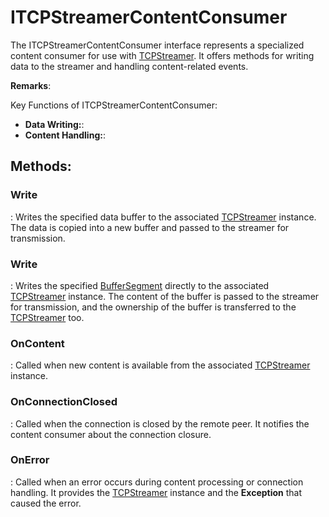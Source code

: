 # ITCPStreamerContentConsumer

The ITCPStreamerContentConsumer interface represents a specialized content consumer for use with [TCPStreamer](../Tcp/TCPStreamer.md). It offers methods for writing data to the streamer and handling content-related events. 

**Remarks**:

Key Functions of ITCPStreamerContentConsumer: 

- **Data Writing:**: 
- **Content Handling:**: 




## **Methods**:

### **Write**
: Writes the specified data buffer to the associated [TCPStreamer](../Tcp/TCPStreamer.md)	 instance. The data is copied into a new buffer and passed to the streamer for transmission. 

### **Write**
: Writes the specified [BufferSegment](../Memory/BufferSegment.md)	 directly to the associated [TCPStreamer](../Tcp/TCPStreamer.md)	 instance. The content of the buffer is passed to the streamer for transmission, and the ownership of the buffer is transferred to the [TCPStreamer](../Tcp/TCPStreamer.md)	 too. 

### **OnContent**
: Called when new content is available from the associated [TCPStreamer](../Tcp/TCPStreamer.md)	 instance. 

### **OnConnectionClosed**
: Called when the connection is closed by the remote peer. It notifies the content consumer about the connection closure. 

### **OnError**
: Called when an error occurs during content processing or connection handling. It provides the [TCPStreamer](../Tcp/TCPStreamer.md)	 instance and the **Exception**	 that caused the error. 